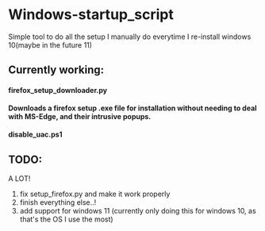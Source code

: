 # Windows-startup_script
Simple tool to do all the setup I manually do everytime I re-install windows 10(maybe in the future 11)

## Currently working:
#### firefox_setup_downloader.py 
**Downloads a firefox setup .exe file for installation without needing to deal with MS-Edge, and their intrusive popups.**
#### disable_uac.ps1 



## TODO:
A LOT!
1. fix setup_firefox.py and make it work properly
2. finish everything else..!
3. add support for windows 11 (currently only doing this for windows 10, as that's the OS I use the most)
